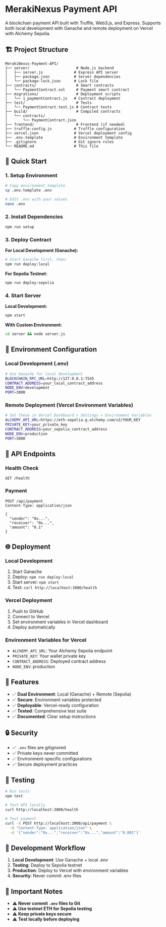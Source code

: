 # MerakiNexus Payment API

A blockchain payment API built with Truffle, Web3.js, and Express. Supports both local development with Ganache and remote deployment on Vercel with Alchemy Sepolia.

## 🏗️ Project Structure

```
MerakiNexus-Payment-API/
├── server/                     # Node.js backend
│   ├── server.js              # Express API server
│   ├── package.json           # Server dependencies
│   └── package-lock.json      # Lock file
├── contracts/                  # Smart contracts
│   └── PaymentContract.sol     # Payment smart contract
├── migrations/                 # Deployment scripts
│   └── 1_paymentContract.js   # Contract deployment
├── test/                       # Tests
│   └── PaymentContract.test.js # Contract tests
├── build/                      # Compiled contracts
│   └── contracts/
│       └── PaymentContract.json
├── frontend/                   # Frontend (if needed)
├── truffle-config.js          # Truffle configuration
├── vercel.json                # Vercel deployment config
├── .env.template              # Environment template
├── .gitignore                 # Git ignore rules
└── README.md                  # This file
```

## 🚀 Quick Start

### 1. Setup Environment

```bash
# Copy environment template
cp .env.template .env

# Edit .env with your values
nano .env
```

### 2. Install Dependencies

```bash
npm run setup
```

### 3. Deploy Contract

**For Local Development (Ganache):**

```bash
# Start Ganache first, then:
npm run deploy:local
```

**For Sepolia Testnet:**

```bash
npm run deploy:sepolia
```

### 4. Start Server

**Local Development:**

```bash
npm start
```

**With Custom Environment:**

```bash
cd server && node server.js
```

## 🔧 Environment Configuration

### Local Development (.env)

```bash
# Use Ganache for local development
BLOCKCHAIN_RPC_URL=http://127.0.0.1:7545
CONTRACT_ADDRESS=your_local_contract_address
NODE_ENV=development
PORT=3000
```

### Remote Deployment (Vercel Environment Variables)

```bash
# Set these in Vercel Dashboard > Settings > Environment Variables
ALCHEMY_API_URL=https://eth-sepolia.g.alchemy.com/v2/YOUR_KEY
PRIVATE_KEY=your_private_key
CONTRACT_ADDRESS=your_sepolia_contract_address
NODE_ENV=production
PORT=3000
```

## 📡 API Endpoints

### Health Check

```
GET /health
```

### Payment

```
POST /api/payment
Content-Type: application/json

{
  "sender": "0x...",
  "receiver": "0x...",
  "amount": "0.1"
}
```

## 🌐 Deployment

### Local Development

1. Start Ganache
2. Deploy: `npm run deploy:local`
3. Start server: `npm start`
4. Test: `curl http://localhost:3000/health`

### Vercel Deployment

1. Push to GitHub
2. Connect to Vercel
3. Set environment variables in Vercel dashboard
4. Deploy automatically

### Environment Variables for Vercel

- `ALCHEMY_API_URL`: Your Alchemy Sepolia endpoint
- `PRIVATE_KEY`: Your wallet private key
- `CONTRACT_ADDRESS`: Deployed contract address
- `NODE_ENV`: production

## 🎯 Features

- ✅ **Dual Environment**: Local (Ganache) + Remote (Sepolia)
- ✅ **Secure**: Environment variables protected
- ✅ **Deployable**: Vercel-ready configuration
- ✅ **Tested**: Comprehensive test suite
- ✅ **Documented**: Clear setup instructions

## 🔒 Security

- ✅ `.env` files are gitignored
- ✅ Private keys never committed
- ✅ Environment-specific configurations
- ✅ Secure deployment practices

## 🧪 Testing

```bash
# Run tests
npm test

# Test API locally
curl http://localhost:3000/health

# Test payment
curl -X POST http://localhost:3000/api/payment \
  -H "Content-Type: application/json" \
  -d '{"sender":"0x...","receiver":"0x...","amount":"0.001"}'
```

## 📝 Development Workflow

1. **Local Development**: Use Ganache + local .env
2. **Testing**: Deploy to Sepolia testnet
3. **Production**: Deploy to Vercel with environment variables
4. **Security**: Never commit .env files

## 🚨 Important Notes

- ⚠️ **Never commit `.env` files to Git**
- ⚠️ **Use testnet ETH for Sepolia testing**
- ⚠️ **Keep private keys secure**
- ⚠️ **Test locally before deploying**
